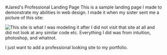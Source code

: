 ﻿#Jared's Professional Landing Page
This is a sample landing page I made to demonstrate my abilities in web design.
I made it when my sister sent me a picture of this site: 

![This site is what I was modeling it after](http://i.imgur.com/wlv2NgL.png)
I did not visit that site at all and did not look at any similar code etc.
Everything I did was from intuition, photoshop, and whatnot.

I just want to add a professional looking site to my portfolio.